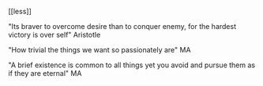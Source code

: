 ---
---

[[less]]

"Its braver to overcome desire than to conquer enemy, for the hardest victory is over self" Aristotle 

"How trivial the things we want so passionately are" MA 

"A brief existence is common to all things yet you avoid and pursue them as if they are eternal" MA 

